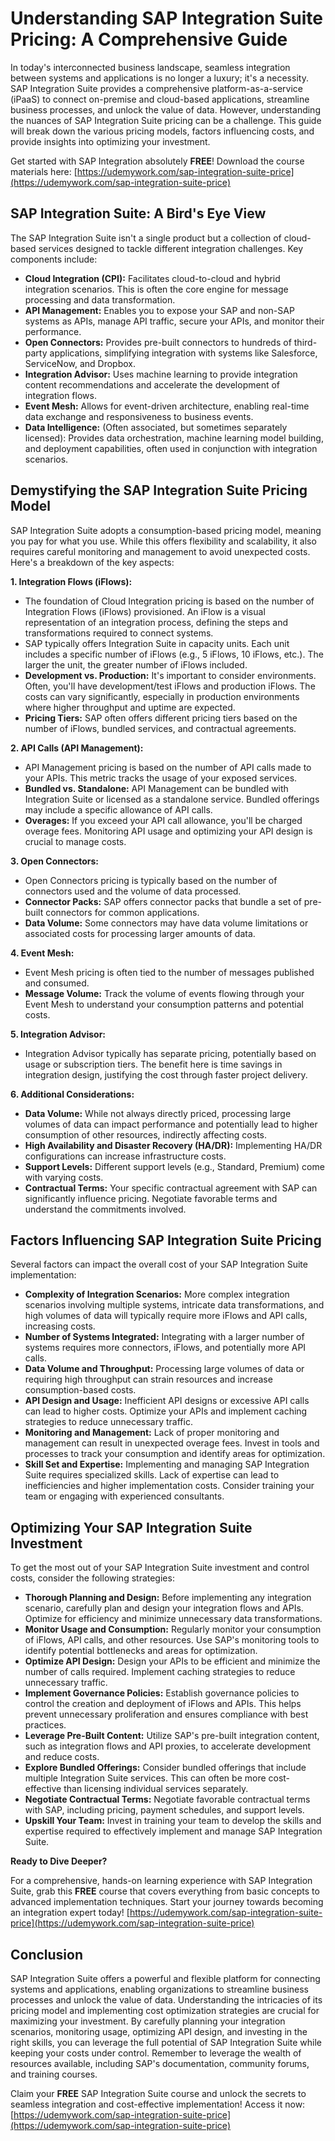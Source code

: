 # Understanding SAP Integration Suite Pricing: A Comprehensive Guide

In today's interconnected business landscape, seamless integration between systems and applications is no longer a luxury; it's a necessity. SAP Integration Suite provides a comprehensive platform-as-a-service (iPaaS) to connect on-premise and cloud-based applications, streamline business processes, and unlock the value of data. However, understanding the nuances of SAP Integration Suite pricing can be a challenge. This guide will break down the various pricing models, factors influencing costs, and provide insights into optimizing your investment.

Get started with SAP Integration absolutely **FREE**! Download the course materials here: [https://udemywork.com/sap-integration-suite-price](https://udemywork.com/sap-integration-suite-price)

## SAP Integration Suite: A Bird's Eye View

The SAP Integration Suite isn't a single product but a collection of cloud-based services designed to tackle different integration challenges. Key components include:

*   **Cloud Integration (CPI):** Facilitates cloud-to-cloud and hybrid integration scenarios. This is often the core engine for message processing and data transformation.
*   **API Management:**  Enables you to expose your SAP and non-SAP systems as APIs, manage API traffic, secure your APIs, and monitor their performance.
*   **Open Connectors:** Provides pre-built connectors to hundreds of third-party applications, simplifying integration with systems like Salesforce, ServiceNow, and Dropbox.
*   **Integration Advisor:** Uses machine learning to provide integration content recommendations and accelerate the development of integration flows.
*   **Event Mesh:** Allows for event-driven architecture, enabling real-time data exchange and responsiveness to business events.
*   **Data Intelligence:** (Often associated, but sometimes separately licensed): Provides data orchestration, machine learning model building, and deployment capabilities, often used in conjunction with integration scenarios.

## Demystifying the SAP Integration Suite Pricing Model

SAP Integration Suite adopts a consumption-based pricing model, meaning you pay for what you use.  While this offers flexibility and scalability, it also requires careful monitoring and management to avoid unexpected costs.  Here's a breakdown of the key aspects:

**1. Integration Flows (iFlows):**

*   The foundation of Cloud Integration pricing is based on the number of Integration Flows (iFlows) provisioned. An iFlow is a visual representation of an integration process, defining the steps and transformations required to connect systems.
*   SAP typically offers Integration Suite in capacity units. Each unit includes a specific number of iFlows (e.g., 5 iFlows, 10 iFlows, etc.).  The larger the unit, the greater number of iFlows included.
*   **Development vs. Production:** It's important to consider environments. Often, you'll have development/test iFlows and production iFlows. The costs can vary significantly, especially in production environments where higher throughput and uptime are expected.
*   **Pricing Tiers:** SAP often offers different pricing tiers based on the number of iFlows, bundled services, and contractual agreements.

**2. API Calls (API Management):**

*   API Management pricing is based on the number of API calls made to your APIs. This metric tracks the usage of your exposed services.
*   **Bundled vs. Standalone:**  API Management can be bundled with Integration Suite or licensed as a standalone service. Bundled offerings may include a specific allowance of API calls.
*   **Overages:**  If you exceed your API call allowance, you'll be charged overage fees.  Monitoring API usage and optimizing your API design is crucial to manage costs.

**3. Open Connectors:**

*   Open Connectors pricing is typically based on the number of connectors used and the volume of data processed.
*   **Connector Packs:** SAP offers connector packs that bundle a set of pre-built connectors for common applications.
*   **Data Volume:**  Some connectors may have data volume limitations or associated costs for processing larger amounts of data.

**4. Event Mesh:**

*   Event Mesh pricing is often tied to the number of messages published and consumed.
*   **Message Volume:** Track the volume of events flowing through your Event Mesh to understand your consumption patterns and potential costs.

**5. Integration Advisor:**

*   Integration Advisor typically has separate pricing, potentially based on usage or subscription tiers. The benefit here is time savings in integration design, justifying the cost through faster project delivery.

**6. Additional Considerations:**

*   **Data Volume:**  While not always directly priced, processing large volumes of data can impact performance and potentially lead to higher consumption of other resources, indirectly affecting costs.
*   **High Availability and Disaster Recovery (HA/DR):** Implementing HA/DR configurations can increase infrastructure costs.
*   **Support Levels:**  Different support levels (e.g., Standard, Premium) come with varying costs.
*   **Contractual Terms:** Your specific contractual agreement with SAP can significantly influence pricing. Negotiate favorable terms and understand the commitments involved.

## Factors Influencing SAP Integration Suite Pricing

Several factors can impact the overall cost of your SAP Integration Suite implementation:

*   **Complexity of Integration Scenarios:**  More complex integration scenarios involving multiple systems, intricate data transformations, and high volumes of data will typically require more iFlows and API calls, increasing costs.
*   **Number of Systems Integrated:**  Integrating with a larger number of systems requires more connectors, iFlows, and potentially more API calls.
*   **Data Volume and Throughput:**  Processing large volumes of data or requiring high throughput can strain resources and increase consumption-based costs.
*   **API Design and Usage:**  Inefficient API designs or excessive API calls can lead to higher costs. Optimize your APIs and implement caching strategies to reduce unnecessary traffic.
*   **Monitoring and Management:**  Lack of proper monitoring and management can result in unexpected overage fees. Invest in tools and processes to track your consumption and identify areas for optimization.
*   **Skill Set and Expertise:**  Implementing and managing SAP Integration Suite requires specialized skills.  Lack of expertise can lead to inefficiencies and higher implementation costs. Consider training your team or engaging with experienced consultants.

## Optimizing Your SAP Integration Suite Investment

To get the most out of your SAP Integration Suite investment and control costs, consider the following strategies:

*   **Thorough Planning and Design:**  Before implementing any integration scenario, carefully plan and design your integration flows and APIs. Optimize for efficiency and minimize unnecessary data transformations.
*   **Monitor Usage and Consumption:**  Regularly monitor your consumption of iFlows, API calls, and other resources. Use SAP's monitoring tools to identify potential bottlenecks and areas for optimization.
*   **Optimize API Design:**  Design your APIs to be efficient and minimize the number of calls required. Implement caching strategies to reduce unnecessary traffic.
*   **Implement Governance Policies:**  Establish governance policies to control the creation and deployment of iFlows and APIs. This helps prevent unnecessary proliferation and ensures compliance with best practices.
*   **Leverage Pre-Built Content:**  Utilize SAP's pre-built integration content, such as integration flows and API proxies, to accelerate development and reduce costs.
*   **Explore Bundled Offerings:**  Consider bundled offerings that include multiple Integration Suite services. This can often be more cost-effective than licensing individual services separately.
*   **Negotiate Contractual Terms:**  Negotiate favorable contractual terms with SAP, including pricing, payment schedules, and support levels.
*   **Upskill Your Team:**  Invest in training your team to develop the skills and expertise required to effectively implement and manage SAP Integration Suite.

**Ready to Dive Deeper?**

For a comprehensive, hands-on learning experience with SAP Integration Suite, grab this **FREE** course that covers everything from basic concepts to advanced implementation techniques.  Start your journey towards becoming an integration expert today! [https://udemywork.com/sap-integration-suite-price](https://udemywork.com/sap-integration-suite-price)

## Conclusion

SAP Integration Suite offers a powerful and flexible platform for connecting systems and applications, enabling organizations to streamline business processes and unlock the value of data.  Understanding the intricacies of its pricing model and implementing cost optimization strategies are crucial for maximizing your investment. By carefully planning your integration scenarios, monitoring usage, optimizing API design, and investing in the right skills, you can leverage the full potential of SAP Integration Suite while keeping your costs under control.  Remember to leverage the wealth of resources available, including SAP's documentation, community forums, and training courses.

Claim your **FREE** SAP Integration Suite course and unlock the secrets to seamless integration and cost-effective implementation! Access it now: [https://udemywork.com/sap-integration-suite-price](https://udemywork.com/sap-integration-suite-price)
